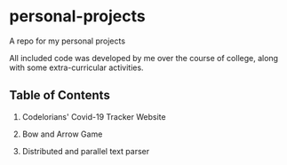 # personal-projects
A repo for my personal projects

All included code was developed by me over the course of college, along with
some extra-curricular activities.

## Table of Contents

1. Codelorians' Covid-19 Tracker Website

2. Bow and Arrow Game

3. Distributed and parallel text parser
